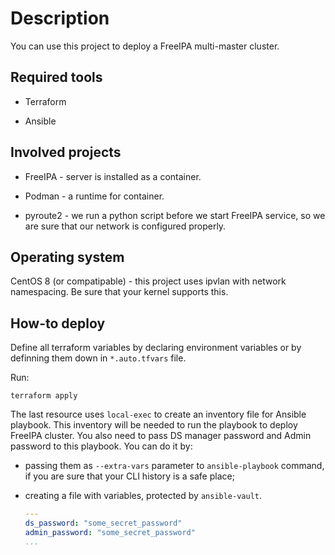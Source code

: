 Description
===========

You can use this project to deploy a FreeIPA multi-master cluster.

Required tools
--------------

* Terraform

* Ansible

Involved projects
-----------------

* FreeIPA - server is installed as a container.

* Podman - a runtime for container.

* pyroute2 - we run a python script before we start FreeIPA service, so we are sure that our network is configured properly.

Operating system
----------------

CentOS 8 (or compatipable) - this project uses ipvlan with network namespacing.
Be sure that your kernel supports this.

How-to deploy
-------------

Define all terraform variables by declaring environment variables or by definning them down in `*.auto.tfvars` file.

Run:
```
terraform apply
```
The last resource uses `local-exec` to create an inventory file for Ansible playbook.
This inventory will be needed to run the playbook to deploy FreeIPA cluster.
You also need to pass DS manager password and Admin password to this playbook.
You can do it by:

* passing them as `--extra-vars` parameter to `ansible-playbook` command, if you are sure that your CLI history is a safe place;

* creating a file with variables, protected by `ansible-vault`.
    ```yaml
    ---
    ds_password: "some_secret_password"
    admin_password: "some_secret_password"
    ...
    ```
